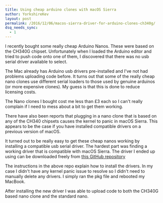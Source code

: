 ```yaml
---
title: Using cheap arduino clones with macOS Sierra
author: YorkshireKev
layout: post
permalink: /2016/12/06/macos-sierra-driver-for-arduino-clones-ch340g/
dsq_needs_sync:
  - 1
---
```

I recently bought some really cheap Arduino Nanos. These were based on the CH340G chipset. Unfortunately when I loaded the Arduino editor and tried to push code onto one of them, I discovered that there was no usb serial driver available to select.

The Mac already has Arduino usb drivers pre-installed and I've not had problems uploading code before. It turns out that some of the really cheap nano clones use different serial loaders to those used by genuine arduinos (or more expensive clones). My guess is that this is done to reduce licensing costs.

The Nano clones I bought cost me less than £3 each so I can't really complain if I need to mess about a bit to get them working.

There have also been reports that plugging in a nano clone that is based on any of the CH340 chipsets causes the kernel to panic in macOS Sierra. This appears to be the case if you have installed compatible drivers on a previous version of macOS.

It turned out to be really easy to get these cheap nanos working by installing a compatible usb serial driver. The hardest part was finding a working driver that is compatible with macOS Sierra. The driver I ended up using can be downloaded freely from [this GitHub repository](https://github.com/adrianmihalko/ch340g-ch34g-ch34x-mac-os-x-driver)

The instructions in the above repo explain how to install the drivers. In my case I didn't have any kernel panic issue to resolve so I didn't need to manually delete any drivers. I simply ran the pkg file and rebooted my MacBook.

After installing the new driver I was able to upload code to both the CH340G based nano clone and the standard nano.
